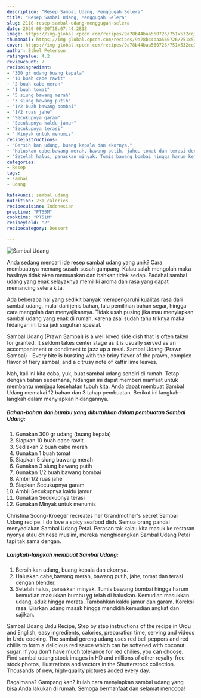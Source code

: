 ```yaml
---
description: "Resep Sambal Udang, Menggugah Selera"
title: "Resep Sambal Udang, Menggugah Selera"
slug: 2110-resep-sambal-udang-menggugah-selera
date: 2020-08-20T18:07:44.281Z
image: https://img-global.cpcdn.com/recipes/9a78b44baa560726/751x532cq70/sambal-udang-foto-resep-utama.jpg
thumbnail: https://img-global.cpcdn.com/recipes/9a78b44baa560726/751x532cq70/sambal-udang-foto-resep-utama.jpg
cover: https://img-global.cpcdn.com/recipes/9a78b44baa560726/751x532cq70/sambal-udang-foto-resep-utama.jpg
author: Ethel Peterson
ratingvalue: 4.2
reviewcount: 7
recipeingredient:
- "300 gr udang buang kepala"
- "10 buah cabe rawit"
- "2 buah cabe merah"
- "1 buah tomat"
- "5 siung bawang merah"
- "3 siung bawang putih"
- "1/2 buah bawang bombai"
- "1/2 ruas jahe"
- "Secukupnya garam"
- "Secukupnya kaldu jamur"
- "Secukupnya terasi"
- " Minyak untuk menumis"
recipeinstructions:
- "Bersih kan udang, buang kepala dan ekornya."
- "Haluskan cabe,bawang merah, bawang putih, jahe, tomat dan terasi dengan blender."
- "Setelah halus, panaskan minyak. Tumis bawang bombai hingga harum kemudian masukkan bumbu yg telah di haluskan. Kemudian masukkan udang, aduk hingga merata. Tambahkan kaldu jamur dan garam. Koreksi rasa. Biarkan udang masak hingga mendidih kemudian angkat dan sajikan."
categories:
- Resep
tags:
- sambal
- udang

katakunci: sambal udang 
nutrition: 231 calories
recipecuisine: Indonesian
preptime: "PT35M"
cooktime: "PT51M"
recipeyield: "2"
recipecategory: Dessert

---
```



![Sambal Udang](https://img-global.cpcdn.com/recipes/9a78b44baa560726/751x532cq70/sambal-udang-foto-resep-utama.jpg)

Anda sedang mencari ide resep sambal udang yang unik? Cara membuatnya memang susah-susah gampang. Kalau salah mengolah maka hasilnya tidak akan memuaskan dan bahkan tidak sedap. Padahal sambal udang yang enak selayaknya memiliki aroma dan rasa yang dapat memancing selera kita.

Ada beberapa hal yang sedikit banyak mempengaruhi kualitas rasa dari sambal udang, mulai dari jenis bahan, lalu pemilihan bahan segar, hingga cara mengolah dan menyajikannya. Tidak usah pusing jika mau menyiapkan sambal udang yang enak di rumah, karena asal sudah tahu triknya maka hidangan ini bisa jadi suguhan spesial.

Sambal Udang (Prawn Sambal) is a well loved side dish that is often taken for granted. It seldom takes center stage as it is usually served as an accompaniment or condiment to jazz up a meal. Sambal Udang (Prawn Sambal) - Every bite is bursting with the briny flavor of the prawn, complex flavor of fiery sambal, and a citrusy note of kaffir lime leaves.


Nah, kali ini kita coba, yuk, buat sambal udang sendiri di rumah. Tetap dengan bahan sederhana, hidangan ini dapat memberi manfaat untuk membantu menjaga kesehatan tubuh kita. Anda dapat membuat Sambal Udang memakai 12 bahan dan 3 tahap pembuatan. Berikut ini langkah-langkah dalam menyiapkan hidangannya.

<!--inarticleads1-->

##### Bahan-bahan dan bumbu yang dibutuhkan dalam pembuatan Sambal Udang:

1. Gunakan 300 gr udang (buang kepala)
1. Siapkan 10 buah cabe rawit
1. Sediakan 2 buah cabe merah
1. Gunakan 1 buah tomat
1. Siapkan 5 siung bawang merah
1. Gunakan 3 siung bawang putih
1. Gunakan 1/2 buah bawang bombai
1. Ambil 1/2 ruas jahe
1. Siapkan Secukupnya garam
1. Ambil Secukupnya kaldu jamur
1. Gunakan Secukupnya terasi
1. Gunakan  Minyak untuk menumis


Christina Soong-Kroeger recreates her Grandmother&#39;s secret Sambal Udang recipe. I do love a spicy seafood dish. Semua orang pandai menyediakan Sambal Udang Petai. Perasan tak kalau kita masuk ke restoran nyonya atau chinese muslim, mereka menghidangkan Sambal Udang Petai tapi tak sama dengan. 

<!--inarticleads2-->

##### Langkah-langkah membuat Sambal Udang:

1. Bersih kan udang, buang kepala dan ekornya.
1. Haluskan cabe,bawang merah, bawang putih, jahe, tomat dan terasi dengan blender.
1. Setelah halus, panaskan minyak. Tumis bawang bombai hingga harum kemudian masukkan bumbu yg telah di haluskan. Kemudian masukkan udang, aduk hingga merata. Tambahkan kaldu jamur dan garam. Koreksi rasa. Biarkan udang masak hingga mendidih kemudian angkat dan sajikan.


Sambal Udang Urdu Recipe, Step by step instructions of the recipe in Urdu and English, easy ingredients, calories, preparation time, serving and videos in Urdu cooking. The sambal goreng udang uses red bell peppers and red chillis to form a delicious red sauce which can be softened with coconut sugar. If you don&#39;t have much tolerance for red chilies, you can choose. Find sambal udang stock images in HD and millions of other royalty-free stock photos, illustrations and vectors in the Shutterstock collection. Thousands of new, high-quality pictures added every day. 

Bagaimana? Gampang kan? Itulah cara menyiapkan sambal udang yang bisa Anda lakukan di rumah. Semoga bermanfaat dan selamat mencoba!

